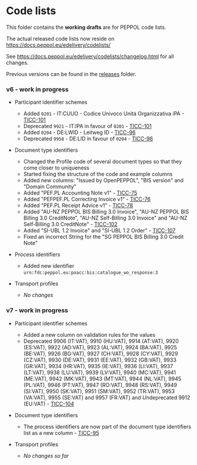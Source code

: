 # Code lists

This folder contains the **working drafts** are for PEPPOL code lists.

The actual released code lists now reside on https://docs.peppol.eu/edelivery/codelists/

See https://docs.peppol.eu/edelivery/codelists/changelog.html for all changes.

Previous versions can be found in the [releases](https://github.com/OpenPEPPOL/documentation/tree/master/Code%20Lists/releases) folder.

### v6 - work in progress

* Participant identifier schemes
    * Added `0201` - IT:CUUO - Codice Univoco Unità Organizzativa iPA - [TICC-101](https://openpeppol.atlassian.net/browse/TICC-101)
    * Deprecated `9921` - IT:IPA in favour of `0201` - [TICC-101](https://openpeppol.atlassian.net/browse/TICC-101)
    * Added `0204` - DE:LWID - Leitweg ID - [TICC-96](https://openpeppol.atlassian.net/browse/TICC-96)
    * Deprecated `9958` - DE:LID in favour of `0204` - [TICC-96](https://openpeppol.atlassian.net/browse/TICC-96)

* Document type identifiers
    * Changed the Profile code of several document types so that they come closer to uniqueness
    * Started fixing the structure of the code and example columns
    * Added new columns: "Issued by OpenPEPPOL", "BIS version" and "Domain Community" 
    * Added "PEF.PL Accounting Note v1" - [TICC-75](https://openpeppol.atlassian.net/browse/TICC-75)
    * Added "PEFPEF.PL Correcting Invoice v1" - [TICC-76](https://openpeppol.atlassian.net/browse/TICC-76)
    * Added "PEF.PL Receipt Advice v1" - [TICC-78](https://openpeppol.atlassian.net/browse/TICC-78)
    * Added "AU-NZ PEPPOL BIS Billing 3.0 Invoice", "AU-NZ PEPPOL BIS Billing 3.0 CreditNote", "AU-NZ Self-Billing 3.0 Invoice" and "AU-NZ Self-Billing 3.0 CreditNote" - [TICC-102](https://openpeppol.atlassian.net/browse/TICC-102)
    * Added "SI-UBL 1.2 Invoice" and "SI-UBL 1.2 Order" - [TICC-107](https://openpeppol.atlassian.net/browse/TICC-107)
    * Fixed an incorrect String for the "SG PEPPOL BIS Billing 3.0 Credit Note"

* Process identifiers
    * Added new identifier `urn:fdc:peppol.eu:poacc:bis:catalogue_wo_response:3`

* Transport profiles
    * *No changes*

### v7 - work in progress

* Participant identifier schemes
    * Added a new column on validation rules for the values
    * Deprecated 9906 (IT:VAT), 9910 (HU:VAT), 9914 (AT:VAT), 9920 (ES:VAT), 9922 (AD:VAT), 9923 (AL:VAT), 9924 (BA:VAT), 9925 (BE:VAT), 9926 (BG:VAT), 9927 (CH:VAT), 9928 (CY:VAT), 9929 (CZ:VAT), 9930 (DE:VAT), 9931 (EE:VAT), 9932 (GB:VAT), 9933 (GR:VAT), 9934 (HR:VAT), 9935 (IE:VAT), 9936 (LI:VAT), 9937 (LT:VAT), 9938 (LU:VAT), 9939 (LV:VAT), 9940 (MC:VAT), 9941 (ME:VAT), 9942 (MK:VAT), 9943 (MT:VAT), 9944 (NL:VAT), 9945 (PL:VAT), 9946 (PT:VAT), 9947 (RO:VAT), 9948 (RS:VAT), 9949 (SI:VAT), 9950 (SK:VAT), 9951 (SM:VAT), 9952 (TR:VAT), 9953 (VA:VAT), 9955 (SE:VAT) and 9957 (FR:VAT) and *Un*deprecated 9912 (EU:VAT) - [TICC-104](https://openpeppol.atlassian.net/browse/TICC-104)

* Document type identifiers
    * The process identifiers are now part of the document type identifiers list as a new column - [TICC-95](https://openpeppol.atlassian.net/browse/TICC-95)

* Transport profiles
    * *No changes so far*
